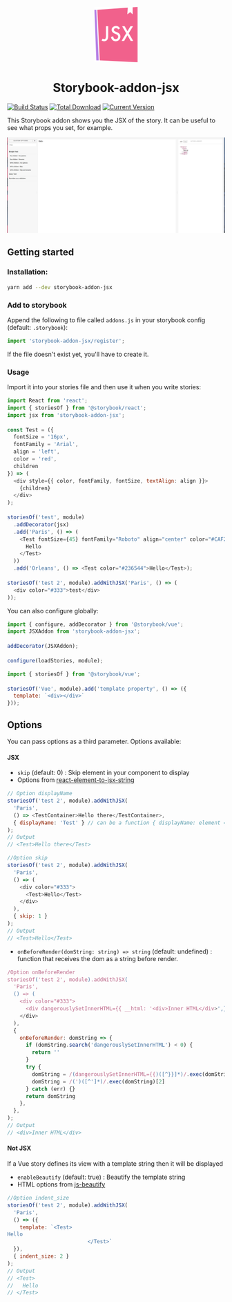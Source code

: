 <p align="center">
  <img width=100 src="storybook-jsx.png">
  <br>
  <h1 style="text-align:center;">Storybook-addon-jsx</h1>
</p>

[![Build Status](https://travis-ci.org/Kilix/storybook-addon-jsx.svg?branch=master)](https://travis-ci.org/Kilix/storybook-addon-jsx)
[![Total Download](https://img.shields.io/npm/dt/storybook-addon-jsx.svg)](https://www.npmjs.com/package/storybook-addon-jsx)
[![Current Version](https://img.shields.io/npm/v/storybook-addon-jsx.svg)](https://www.npmjs.com/package/storybook-addon-jsx)

This Storybook addon shows you the JSX of the story.
It can be useful to see what props you set, for example.

![Storybook Addon JSX Démo](screenshot.png)

## Getting started

### Installation:

```sh
yarn add --dev storybook-addon-jsx
```

### Add to storybook

Append the following to file called `addons.js` in your storybook config (default: `.storybook`):

```js
import 'storybook-addon-jsx/register';
```

If the file doesn't exist yet, you'll have to create it.

### Usage

Import it into your stories file and then use it when you write stories:

```js
import React from 'react';
import { storiesOf } from '@storybook/react';
import jsx from 'storybook-addon-jsx';

const Test = ({
  fontSize = '16px',
  fontFamily = 'Arial',
  align = 'left',
  color = 'red',
  children
}) => (
  <div style={{ color, fontFamily, fontSize, textAlign: align }}>
    {children}
  </div>
);

storiesOf('test', module)
  .addDecorator(jsx)
  .add('Paris', () => (
    <Test fontSize={45} fontFamily="Roboto" align="center" color="#CAF200">
      Hello
    </Test>
  ))
  .add('Orleans', () => <Test color="#236544">Hello</Test>);

storiesOf('test 2', module).addWithJSX('Paris', () => (
  <div color="#333">test</div>
));
```

You can also configure globally:

```js
import { configure, addDecorator } from '@storybook/vue';
import JSXAddon from 'storybook-addon-jsx';

addDecorator(JSXAddon);

configure(loadStories, module);
```

```js
import { storiesOf } from '@storybook/vue';

storiesOf('Vue', module).add('template property', () => ({
  template: `<div></div>`
}));
```

## Options

You can pass options as a third parameter.
Options available:

#### JSX

- `skip` (default: 0) : Skip element in your component to display
- Options from [react-element-to-jsx-string](https://github.com/algolia/react-element-to-jsx-string)

```js
// Option displayName
storiesOf('test 2', module).addWithJSX(
  'Paris',
  () => <TestContainer>Hello there</TestContainer>,
  { displayName: 'Test' } // can be a function { displayName: element => 'Test' }
);
// Output
// <Test>Hello there</Test>
```

```javascript
//Option skip
storiesOf('test 2', module).addWithJSX(
  'Paris',
  () => (
    <div color="#333">
      <Test>Hello</Test>
    </div>
  ),
  { skip: 1 }
);
// Output
// <Test>Hello</Test>
```

- `onBeforeRender(domString: string) => string` (default: undefined) : function that receives the dom as a string before render.

```js
/Option onBeforeRender
storiesOf('test 2', module).addWithJSX(
  'Paris',
  () => (
    <div color="#333">
      <div dangerouslySetInnerHTML={{ __html: '<div>Inner HTML</div>',}} />
    </div>
  ),
  {
    onBeforeRender: domString => {
      if (domString.search('dangerouslySetInnerHTML') < 0) {
        return ''
      }
      try {
        domString = /(dangerouslySetInnerHTML={{)([^}}]*)/.exec(domString)[2]
        domString = /(')([^']*)/.exec(domString)[2]
      } catch (err) {}
      return domString
    },
  },
);
// Output
// <div>Inner HTML</div>
```

#### Not JSX

If a Vue story defines its view with a template string then it will be displayed

- `enableBeautify` (default: true) : Beautify the template string
- HTML options from [js-beautify](https://github.com/beautify-web/js-beautify#css--html)

```javascript
//Option indent_size
storiesOf('test 2', module).addWithJSX(
  'Paris',
  () => ({
    template: `<Test>
Hello
                          </Test>`
  }),
  { indent_size: 2 }
);
// Output
// <Test>
//   Hello
// </Test>
```
